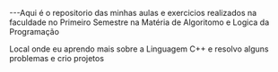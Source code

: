 ---Aqui é o repositorio das minhas aulas e exercicios realizados na faculdade no Primeiro Semestre na Matéria de Algoritomo e Logica da Programação

Local onde eu aprendo mais sobre a Linguagem C++ e resolvo alguns problemas e crio projetos
